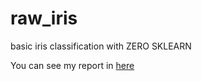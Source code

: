 # raw_iris
basic iris classification with ZERO SKLEARN

You can see my report in [here](https://velog.io/@wisepine/iris-classification-with-ZERO-SCIKITLEARN)

